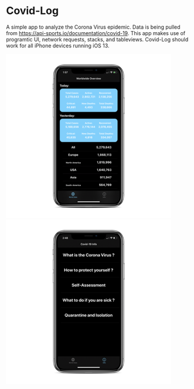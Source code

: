 # Covid-Log

A simple app to analyze the Corona Virus epidemic. Data is being pulled from https://api-sports.io/documentation/covid-19. This app makes use of programtic UI, network requests, stacks, and tableviews. Covid-Log should work for all iPhone devices running iOS 13. 

<img src="images/IMG_2C5010694BFC-1_iphonexspacegrey_portrait.png" width="450" height="450">
  
<img src="images/IMG_4EFD82C27629-1_iphonexspacegrey_portrait.png" width="450" height="450">
 
